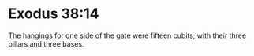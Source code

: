 # Exodus 38:14

The hangings for one side of the gate were fifteen cubits, with their three pillars and three bases.
